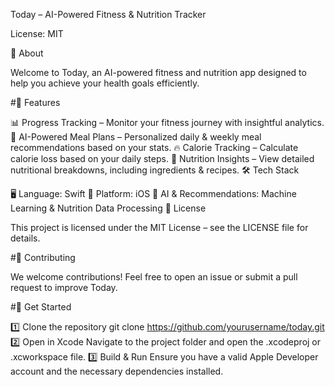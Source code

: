 Today – AI-Powered Fitness & Nutrition Tracker

License: MIT

📖 About

Welcome to Today, an AI-powered fitness and nutrition app designed to help you achieve your health goals efficiently.

#🚀 Features

📊 Progress Tracking – Monitor your fitness journey with insightful analytics.
🥗 AI-Powered Meal Plans – Personalized daily & weekly meal recommendations based on your stats.
🔥 Calorie Tracking – Calculate calorie loss based on your daily steps.
🍎 Nutrition Insights – View detailed nutritional breakdowns, including ingredients & recipes.
🛠 Tech Stack

🖥 Language: Swift
📱 Platform: iOS
🤖 AI & Recommendations: Machine Learning & Nutrition Data Processing
📜 License

This project is licensed under the MIT License – see the LICENSE file for details.

#🤝 Contributing

We welcome contributions! Feel free to open an issue or submit a pull request to improve Today.

#📲 Get Started

1️⃣ Clone the repository
git clone https://github.com/yourusername/today.git
2️⃣ Open in Xcode
Navigate to the project folder and open the .xcodeproj or .xcworkspace file.
3️⃣ Build & Run
Ensure you have a valid Apple Developer account and the necessary dependencies installed.
